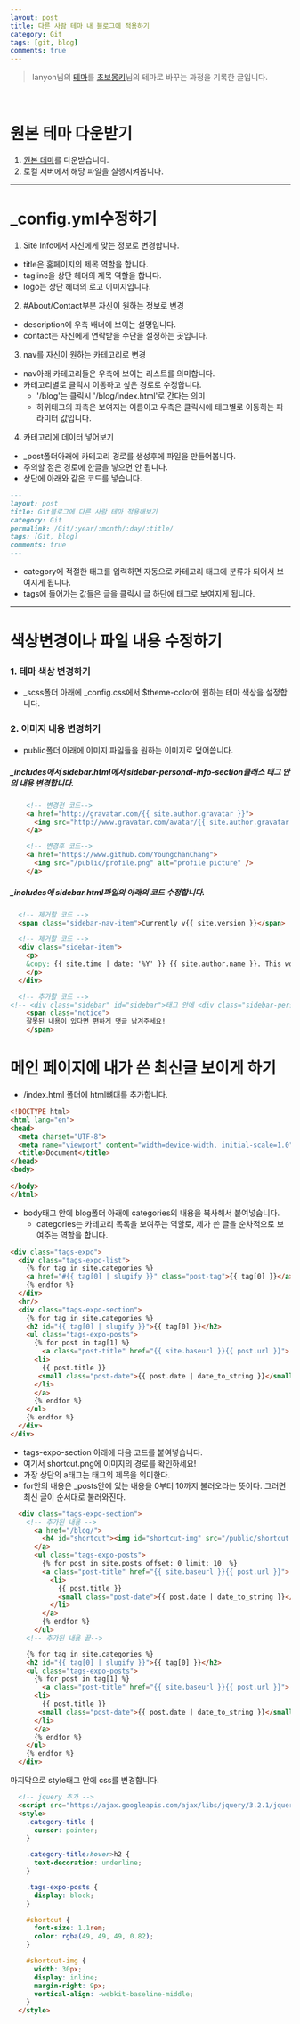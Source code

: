 ```yaml
---
layout: post
title: 다른 사람 테마 내 블로그에 적용하기
category: Git
tags: [git, blog]
comments: true
---
```


> lanyon님의 [테마](http://codinfox.github.io/blog/)를 [초보몽키](https://wayhome25.github.io/)님의 테마로 바꾸는 과정을 기록한 글입니다.

<br>

# 원본 테마 다운받기
1. [원본 테마](http://codinfox.github.io/blog/)를 다운받습니다.
2. 로컬 서버에서 해당 파일을 실행시켜봅니다.

---

# _config.yml수정하기
1. Site Info에서 자신에게 맞는 정보로 변경합니다.
- title은 홈페이지의 제목 역할을 합니다.
- tagline을 상단 헤더의 제목 역할을 합니다.
- logo는 상단 헤더의 로고 이미지입니다.

2. #About/Contact부분 자신이 원하는 정보로 변경
- description에 우측 배너에 보이는 설명입니다.
- contact는 자신에게 연락받을 수단을 설정하는 곳입니다.

3. nav를 자신이 원하는 카테고리로 변경
- nav아래 카테고리들은 우측에 보이는 리스트를 의미합니다.
- 카테고리별로 클릭시 이동하고 싶은 경로로 수정합니다.
  - '/blog'는 클릭시 '/blog/index.html'로 간다는 의미
  - 하위태그의 좌측은 보여지는 이름이고 우측은 클릭시에 태그별로 이동하는 파라미터 값입니다.


4. 카테고리에 데이터 넣어보기
- _post폴더아래에 카테고리 경로를 생성후에 파일을 만들어봅니다.
- 주의할 점은 경로에 한글을 넣으면 안 됩니다.
- 상단에 아래와 같은 코드를 넣습니다.

```markdown
---
layout: post
title: Git블로그에 다른 사람 테마 적용해보기
category: Git
permalink: /Git/:year/:month/:day/:title/
tags: [Git, blog]
comments: true
---
```

- category에 적절한 태그를 입력하면 자동으로 카테고리 태그에 분류가 되어서 보여지게 됩니다.
- tags에 들어가는 값들은 글을 클릭시 글 하단에 태그로 보여지게 됩니다.

---

# 색상변경이나 파일 내용 수정하기

### 1. 테마 색상 변경하기
- _scss폴더 아래에 _config.css에서 $theme-color에 원하는 테마 색상을 설정합니다.

### 2. 이미지 내용 변경하기
- public폴더 아래에 이미지 파일들을 원하는 이미지로 덮어씁니다.

##### _includes에서 sidebar.html에서 sidebar-personal-info-section클래스 태그 안의 내용 변경합니다.

```html
    <!-- 변경전 코드-->
    <a href="http://gravatar.com/{{ site.author.gravatar }}">
      <img src="http://www.gravatar.com/avatar/{{ site.author.gravatar }}?s=350" title="View on Gravatar" alt="View on Gravatar" />
    </a>

    <!-- 변경후 코드-->
    <a href="https://www.github.com/YoungchanChang">
      <img src="/public/profile.png" alt="profile picture" />
    </a>
```

##### _includes에 sidebar.html파일의 아래의 코드 수정합니다.

```HTML
  <!-- 제거할 코드 -->
  <span class="sidebar-nav-item">Currently v{{ site.version }}</span>

  <!-- 제거할 코드 -->
  <div class="sidebar-item">
    <p>
    &copy; {{ site.time | date: '%Y' }} {{ site.author.name }}. This work is liscensed under <a href="http://creativecommons.org/licenses/by-nc/4.0/">CC BY-NC 4.0</a>.
    </p>
  </div>

  <!-- 추가할 코드 -->
<!-- <div class="sidebar" id="sidebar">태그 안에 <div class="sidebar-personal-info-section"> 세번째 테그의 하단 </p>밑에  이미지 아래에 넣고 싶은 내용 생성 -->
    <span class="notice">
    잘못된 내용이 있다면 편하게 댓글 남겨주세요!
    </span>
```

# 메인 페이지에 내가 쓴 최신글 보이게 하기

- /index.html 폴더에 html뼈대를 추가합니다.

```html
<!DOCTYPE html>
<html lang="en">
<head>
  <meta charset="UTF-8">
  <meta name="viewport" content="width=device-width, initial-scale=1.0">
  <title>Document</title>
</head>
<body>
  
</body>
</html>

```

- body태그 안에 blog폴더 아래에 categories의 내용을 복사해서 붙여넣습니다.
    - categories는 카테고리 목록을 보여주는 역할로, 제가 쓴 글을 순차적으로 보여주는 역할을 합니다.

```html
<div class="tags-expo">
  <div class="tags-expo-list">
    {% for tag in site.categories %}
    <a href="#{{ tag[0] | slugify }}" class="post-tag">{{ tag[0] }}</a>
    {% endfor %}
  </div>
  <hr/>
  <div class="tags-expo-section">
    {% for tag in site.categories %}
    <h2 id="{{ tag[0] | slugify }}">{{ tag[0] }}</h2>
    <ul class="tags-expo-posts">
      {% for post in tag[1] %}
        <a class="post-title" href="{{ site.baseurl }}{{ post.url }}">
      <li>
        {{ post.title }}
       <small class="post-date">{{ post.date | date_to_string }}</small>
      </li>
      </a>
      {% endfor %}
    </ul>
    {% endfor %}
  </div>
</div>

```

-  tags-expo-section 아래에 다음 코드를 붙여넣습니다.
  - 여기서 shortcut.png에 이미지의 경로를 확인하세요!
  - 가장 상단의 a태그는 태그의 제목을 의미한다.
  - for안의 내용은 _posts안에 있는 내용을 0부터 10까지 불러오라는 뜻이다. 그러면 최신 글이 순서대로 불러와진다.

```html
  <div class="tags-expo-section">
    <!-- 추가된 내용 -->
      <a href="/blog/">
        <h4 id="shortcut"><img id="shortcut-img" src="/public/shortcut.png">최근 글 바로가기</h4>
      </a>
      <ul class="tags-expo-posts">
        {% for post in site.posts offset: 0 limit: 10  %}
        <a class="post-title" href="{{ site.baseurl }}{{ post.url }}">
          <li>
            {{ post.title }}
            <small class="post-date">{{ post.date | date_to_string }}</small>
          </li>
        </a>
        {% endfor %}
      </ul>
    <!-- 추가된 내용 끝-->

    {% for tag in site.categories %}
    <h2 id="{{ tag[0] | slugify }}">{{ tag[0] }}</h2>
    <ul class="tags-expo-posts">
      {% for post in tag[1] %}
        <a class="post-title" href="{{ site.baseurl }}{{ post.url }}">
      <li>
        {{ post.title }}
       <small class="post-date">{{ post.date | date_to_string }}</small>
      </li>
      </a>
      {% endfor %}
    </ul>
    {% endfor %}
  </div>
```

마지막으로 style태그 안에 css를 변경합니다.

```html
  <!-- jquery 추가 -->
  <script src="https://ajax.googleapis.com/ajax/libs/jquery/3.2.1/jquery.min.js"></script>
  <style>
    .category-title {
      cursor: pointer;
    }

    .category-title:hover>h2 {
      text-decoration: underline;
    }

    .tags-expo-posts {
      display: block;
    }

    #shortcut {
      font-size: 1.1rem;
      color: rgba(49, 49, 49, 0.82);
    }

    #shortcut-img {
      width: 30px;
      display: inline;
      margin-right: 9px;
      vertical-align: -webkit-baseline-middle;
    }
  </style>

```